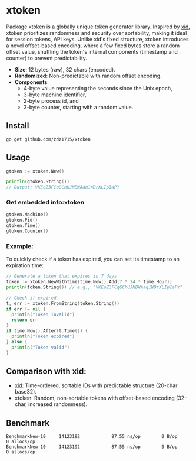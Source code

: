 # xtoken
Package xtoken is a globally unique token generator library. 
Inspired by [xid](https://github.com/rs/xid), xtoken prioritizes randomness and security over sortability, making it 
ideal for session tokens, API keys. Unlike xid's fixed structure, xtoken introduces a novel offset-based encoding, 
where a few fixed bytes store a random offset value, shuffling the token's internal components (timestamp and counter) to 
prevent predictability. 


- **Size**: 12 bytes (raw), 32 chars (encoded).
- **Randomized**: Non-predictable with random offset encoding.
- **Components**:
  - 4-byte value representing the seconds since the Unix epoch,
  - 3-byte machine identifier,
  - 2-byte process id, and
  - 3-byte counter, starting with a random value.
## Install
```shell
go get github.com/zdz1715/xtoken
```
## Usage
```go
gtoken := xtoken.New()

println(gtoken.String())
// Output: VKEoZ3FCqGChUJNBWAaq1WDrXLIpIaPY
```
### Get embedded info:xtoken
```go
gtoken.Machine()
gtoken.Pid()
gtoken.Time()
gtoken.Counter()
```
### **Example**:
To quickly check if a token has expired, you can set its timestamp to an expiration time:

```go
// Generate a token that expires in 7 days
token := xtoken.NewWithTime(time.Now().Add(7 * 24 * time.Hour))
println(token.String()) // e.g., "VKEoZ3FCqGChUJNBWAaq1WDrXLIpIaPY"

// Check if expired
t, err := xtoken.FromString(token.String())
if err != nil {
  println("Token invalid")
  return err
}
if time.Now().After(t.Time()) {
  println("Token expired")
} else {
  println("Token valid")
}
```

## Comparison with xid:
- [xid](https://github.com/rs/xid): Time-ordered, sortable IDs with predictable structure (20-char base32).
- xtoken: Random, non-sortable tokens with offset-based encoding (32-char, increased randomness).

## Benchmark
```shell
BenchmarkNew-10    	14123192	        87.55 ns/op	       0 B/op	       0 allocs/op
BenchmarkNew-10    	14123192	        87.55 ns/op	       0 B/op	       0 allocs/op
```




